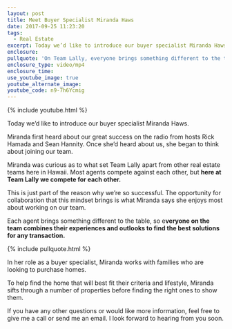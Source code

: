 ```yaml
---
layout: post
title: Meet Buyer Specialist Miranda Haws
date: 2017-09-25 11:23:20
tags:
  - Real Estate
excerpt: Today we’d like to introduce our buyer specialist Miranda Haws.
enclosure:
pullquote: 'On Team Lally, everyone brings something different to the table.'
enclosure_type: video/mp4
enclosure_time:
use_youtube_image: true
youtube_alternate_image:
youtube_code: n9-7h6Ycmig
---
```



{% include youtube.html %}

Today we’d like to introduce our buyer specialist Miranda Haws.

Miranda first heard about our great success on the radio from hosts Rick Hamada and Sean Hannity. Once she’d heard about us, she began to think about joining our team.

Miranda was curious as to what set Team Lally apart from other real estate teams here in Hawaii. Most agents compete against each other, but **here at Team Lally we compete for each other.**

This is just part of the reason why we’re so successful. The opportunity for collaboration that this mindset brings is what Miranda says she enjoys most about working on our team.

Each agent brings something different to the table, so e**veryone on the team combines their experiences and outlooks to find the best solutions for any transaction.**

{% include pullquote.html %}

In her role as a buyer specialist, Miranda works with families who are looking to purchase homes.

To help find the home that will best fit their criteria and lifestyle, Miranda sifts through a number of properties before finding the right ones to show them.

If you have any other questions or would like more information, feel free to give me a call or send me an email. I look forward to hearing from you soon.
